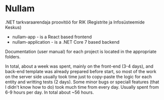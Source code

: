 # Nullam
.NET tarkvaraarendaja proovitöö for RIK (Registrite ja Infosüsteemide Keskus)

- nullam-app - is a React based frontend
- nullam-application - is a .NET Core 7 based backend

Documentation (user manual) for each project is located in the appropriate folders.

In total, about a week was spent, mainly on the front-end (3-4 days), and back-end template was already prepared before start, so most of the work on the server side usually took time just to copy-paste the logic for each entity and writting tests (2 days). Some minor bugs or speciall features (that I didn't know how to do) took much time from every day. Usually spent from 6-9 hours per day. In total about ~56 hours.
